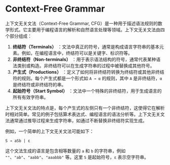 # Context-Free Grammar

上下文无关文法（Context-Free Grammar, CFG）是一种用于描述语法规则的数学形式。它主要用于编程语言的解析和自然语言处理等领域。上下文无关文法由四个部分组成：

1. **终结符（Terminals）** ：文法中真正的符号，通常是构成语言字符串的基本元素。例如，在编程语言中，终结符可以是关键字、标识符等。
2. **非终结符（Non-terminals）** ：用于表示语法结构的符号，通常代表某种语法类别或构造。非终结符可以在生成字符串的过程中被替换成其他符号。
3. **产生式（Productions）** ：定义了如何将非终结符转换为终结符或其他非终结符的规则。每个产生式都是一个形式如 `A → α` 的规则，其中 `A` 是非终结符，`α` 是终结符或非终结符的串。
4. **起始符号（Start Symbol）** ：文法中一个特殊的非终结符，用于生成语言的所有有效字符串。

上下文无关文法的特点是，每个产生式的左侧只有一个非终结符，这使得它在解析时相对简单。常见的例子包括算术表达式、编程语言的语法分析等。上下文无关文法通常通过推导过程来生成字符串，如通过不断替换非终结符实现生成。

例如，一个简单的上下文无关文法可能如下：

```
S → aSb | ε
```

这个文法生成的语言是包含相等数量的 `a` 和 `b` 的字符串，例如 `""`、`"ab"`、`"aabb"`、`"aaabbb"` 等。这里 `S` 是起始符号，`ε` 表示空字符串。